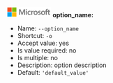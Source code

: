 ![](./media/solutions-microsoft-logo-small.png)
**option_name:**

* Name: `--option_name`
* Shortcut: `-o`
* Accept value: yes
* Is value required: no
* Is multiple: no
* Description: option description
* Default: `'default_value'`
